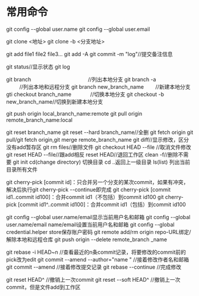 # 常用命令
git config --global user.name <name>
git config --global user.email <email>

git clone <地址>
git clone -b <分支地址>

git add file1 file2 file3...
git add -A
git commit -m "log"//提交备注信息

git status//显示状态
git log

git branch                                       //列出本地分支
git branch -a                                   //列出本地和远程分支
git branch new_branch_name        //新建本地分支
gti checkout branch_name             //切换本地分支
git checkout -b new_branch_name//切换到新建本地分支

git push origin local_branch_name:remote
git pull origin remote_branch_name:local

git reset branch_name
git reset --hard branch_name//全删
git fetch origin
git pull/git fetch origin,git merge remote_branch_name
git diff//显示修改，区分没有add暂存区
git rm files//删除文件
git checkout HEAD --file //取消文件修改
git reset HEAD --file//跟add相反
reset HEAD//退回工作区
clean -f//删除不需要
git init
cd(change directory) 切换目录 cd ..返回上一级目录
ls(list) 列出当前目录所有文件

git cherry-pick [commit id]：只合并另一个分支的某次commit，如果有冲突，解决后执行git cherry-pick --continue即完成
git cherry-pick [commit id1..commit id100]：合并commit id1（不包括）到commit id100
git cherry-pick [commit id1^..commit id100]：合并commit id1（包括）到commit id100

git config --global user.name/email显示当前用户名和邮箱
git config --global user.name/email name/email设置当前用户名和邮箱
git config --global credential.helper store保存账户密码
git remote add/rm origin repo-URL绑定/解除本地和远程仓库
git push origin --delete remote_branch _name

git rebase -i HEAD~n             //查看最近的n条commit记录，将要修改的commit前的pick改为edit
git commit --amend  --author="name <email>"             //接着修改作者名和邮箱
git commit --amend               //接着修改提交记录
git rebase --continue              //完成修改

git reset HEAD^             //撤销上一次commit
git reset --soft HEAD^             //撤销上一次commit，但是文件add到工作区